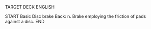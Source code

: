 TARGET DECK
ENGLISH

START
Basic
Disc brake
Back: n. Brake employing the friction of pads against a disc.
END
